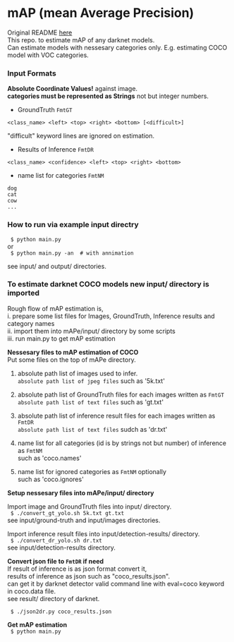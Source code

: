# mAP (mean Average Precision)

Original README [here](https://github.com/Cartucho/mAP/blob/master/README.md)  
This repo. to estimate mAP of any darknet models.  
Can estimate models with nessesary categories only.
E.g. estimating COCO model with VOC categories.  

### Input Formats  

**Absolute Coordinate Values!** against image.  
**categories must be represented as Strings** not but integer numbers.  

- GroundTruth `FmtGT`  

`<class_name> <left> <top> <right> <bottom> [<difficult>]`  

"difficult" keyword lines are ignored on estimation.  

- Results of Inference `FmtDR`  

`<class_name> <confidence> <left> <top> <right> <bottom>`  

- name list for categories `FmtNM`  
```
dog
cat
cow
...
```

### How to run via example input directry  

` $ python main.py`  
    or  
` $ python main.py -an  # with annimation`  

see input/ and output/ directories.  

### To estimate darknet COCO models new input/ directory is imported  
Rough flow of mAP estimation is,  
i.   prepare some list files for Images, GroundTruth, Inference results and category names  
ii.  import them into mAPe/input/ directory by some scripts  
iii. run main.py to get mAP estimation  

**Nessesary files to mAP estimation of COCO**  
Put some files on the top of mAPe directory.  
1. absolute path list of images used to infer.  
   `absolute path list of jpeg files` such as '5k.txt'  

2. absolute path list of GroundTruth files for each images written as `FmtGT`  
   `absolute path list of text files` such as 'gt.txt'  

3. absolute path list of inference result files for each images written as `FmtDR`  
   `absolute path list of text files` sudch as 'dr.txt'  

4. name list for all categories (id is by strings not but number) of inference as `FmtNM`  
    such as 'coco.names'  

5. name list for ignored categories as `FmtNM` optionally  
    such as 'coco.ignores'  

**Setup nessesary files into mAPe/input/ directory**  

Import image and GroundTruth files into input/ directory.  
` $ ./convert_gt_yolo.sh 5k.txt gt.txt`  
  see input/ground-truth and input/images directories.  

Import inference result files into input/detection-results/ directory.  
` $ ./convert_dr_yolo.sh dr.txt`  
  see input/detection-results directory.  

**Convert json file to `FmtDR` if need**  
If result of inference is as json format convert it,  
  results of inference as json such as "coco_results.json".  
  can get it by darknet detector valid command line with eval=coco keyword in coco.data file.  
  see result/ directory of darknet.  

` $ ./json2dr.py coco_results.json`  

**Get mAP estimation**  
` $ python main.py`  
